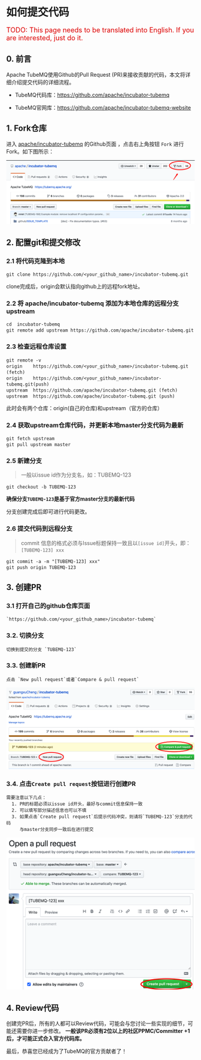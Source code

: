 # 如何提交代码

<font color="#dd0000" size="4">TODO: This page needs to be translated into English. If you are interested, just do it.</font>

## 0. 前言
Apache TubeMQ使用Github的Pull Request (PR)来接收贡献的代码，本文将详细介绍提交代码的详细流程。

- TubeMQ代码库：https://github.com/apache/incubator-tubemq

- TubeMQ官网库：https://github.com/apache/incubator-tubemq-website

## 1. Fork仓库

进入 [apache/incubator-tubemq](https://github.com/apache/incubator-tubemq) 的Github页面 ，点击右上角按钮 `Fork` 进行 Fork。如下图所示：

![](../img/development/github_fork_repository.png)

## 2. 配置git和提交修改

### 2.1 将代码克隆到本地
```shell
git clone https://github.com/<your_github_name>/incubator-tubemq.git
```
clone完成后，origin会默认指向github上的远程fork地址。

### 2.2 将 apache/incubator-tubemq 添加为本地仓库的远程分支upstream
```shell
cd  incubator-tubemq
git remote add upstream https://github.com/apache/incubator-tubemq.git
```
### 2.3 检查远程仓库设置
```shell
git remote -v
origin    https://github.com/<your_github_name>/incubator-tubemq.git (fetch)
origin    https://github.com/<your_github_name>/incubator-tubemq.git(push)
upstream  https://github.com/apache/incubator-tubemq.git (fetch)
upstream  https://github.com/apache/incubator-tubemq.git (push)
```
此时会有两个仓库：origin(自己的仓库)和upstream（官方的仓库）

### 2.4 获取upstream仓库代码，并更新本地master分支代码为最新
```shell
git fetch upstream
git pull upstream master
```
### 2.5 新建分支
> 一般以issue id作为分支名，如：TUBEMQ-123
```shell
git checkout -b TUBEMQ-123
```
**确保分支`TUBEMQ-123`是基于官方master分支的最新代码**

分支创建完成后即可进行代码更改。

### 2.6 提交代码到远程分支
> commit 信息的格式必须与Issue标题保持一致且以`[issue id]`开头，即：`[TUBEMQ-123] xxx`
```shell
git commit -a -m "[TUBEMQ-123] xxx"
git push origin TUBEMQ-123
```
## 3. 创建PR
### 3.1 打开自己的github仓库页面
    `https://github.com/<your_github_name>/incubator-tubemq`
### 3.2. 切换分支
    切换到提交的分支 `TUBEMQ-123`
### 3.3. 创建新PR
    点击 `New pull request`或者`Compare & pull request`
![](../img/development/new_pull_request.png)
### 3.4. 点击`Create pull request`按钮进行创建PR
    需要注意以下几点：
      1. PR的标题必须以issue id开头，最好与commit信息保持一致
      2. 可以填写部分描述信息也可以不填
      3. 如果点击`Create pull request`后提示代码冲突，则请将`TUBEMQ-123`分支的代码
         与master分支同步一致后在进行提交

![](../img/development/create_pull_request.png)

## 4. Review代码
创建完PR后，所有的人都可以Review代码，可能会与您讨论一些实现的细节，可能还需要你进一步修改。
**一般该PR必须有2位以上的社区PPMC/Committer +1后，才可能正式合入官方代码库。**

最后，恭喜您已经成为了TubeMQ的官方贡献者了！

